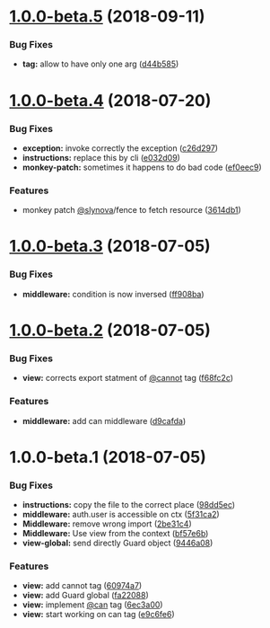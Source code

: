 <a name="1.0.0-beta.5"></a>
# [1.0.0-beta.5](https://github.com/RomainLanz/adonis-guard/compare/1.0.0-beta.4...1.0.0-beta.5) (2018-09-11)


### Bug Fixes

* **tag:** allow to have only one arg ([d44b585](https://github.com/RomainLanz/adonis-guard/commit/d44b585))



<a name="1.0.0-beta.4"></a>
# [1.0.0-beta.4](https://github.com/RomainLanz/adonis-guard/compare/1.0.0-beta.3...1.0.0-beta.4) (2018-07-20)


### Bug Fixes

* **exception:** invoke correctly the exception ([c26d297](https://github.com/RomainLanz/adonis-guard/commit/c26d297))
* **instructions:** replace this by cli ([e032d09](https://github.com/RomainLanz/adonis-guard/commit/e032d09))
* **monkey-patch:** sometimes it happens to do bad code ([ef0eec9](https://github.com/RomainLanz/adonis-guard/commit/ef0eec9))


### Features

* monkey patch [@slynova](https://github.com/slynova)/fence to fetch resource ([3614db1](https://github.com/RomainLanz/adonis-guard/commit/3614db1))



<a name="1.0.0-beta.3"></a>
# [1.0.0-beta.3](https://github.com/RomainLanz/adonis-guard/compare/1.0.0-beta.2...1.0.0-beta.3) (2018-07-05)


### Bug Fixes

* **middleware:** condition is now inversed ([ff908ba](https://github.com/RomainLanz/adonis-guard/commit/ff908ba))



<a name="1.0.0-beta.2"></a>
# [1.0.0-beta.2](https://github.com/RomainLanz/adonis-guard/compare/1.0.0-beta.1...1.0.0-beta.2) (2018-07-05)


### Bug Fixes

* **view:** corrects export statment of [@cannot](https://github.com/cannot) tag ([f68fc2c](https://github.com/RomainLanz/adonis-guard/commit/f68fc2c))


### Features

* **middleware:** add can middleware ([d9cafda](https://github.com/RomainLanz/adonis-guard/commit/d9cafda))



<a name="1.0.0-beta.1"></a>
# 1.0.0-beta.1 (2018-07-05)


### Bug Fixes

* **instructions:** copy the file to the correct place ([98dd5ec](https://github.com/RomainLanz/adonis-guard/commit/98dd5ec))
* **middleware:** auth.user is accessible on ctx ([5f31ca2](https://github.com/RomainLanz/adonis-guard/commit/5f31ca2))
* **Middleware:** remove wrong import ([2be31c4](https://github.com/RomainLanz/adonis-guard/commit/2be31c4))
* **Middleware:** Use view from the context ([bf57e6b](https://github.com/RomainLanz/adonis-guard/commit/bf57e6b))
* **view-global:** send directly Guard object ([9446a08](https://github.com/RomainLanz/adonis-guard/commit/9446a08))


### Features

* **view:** add cannot tag ([60974a7](https://github.com/RomainLanz/adonis-guard/commit/60974a7))
* **view:** add Guard global ([fa22088](https://github.com/RomainLanz/adonis-guard/commit/fa22088))
* **view:** implement [@can](https://github.com/can) tag ([6ec3a00](https://github.com/RomainLanz/adonis-guard/commit/6ec3a00))
* **view:** start working on can tag ([e9c6fe6](https://github.com/RomainLanz/adonis-guard/commit/e9c6fe6))



